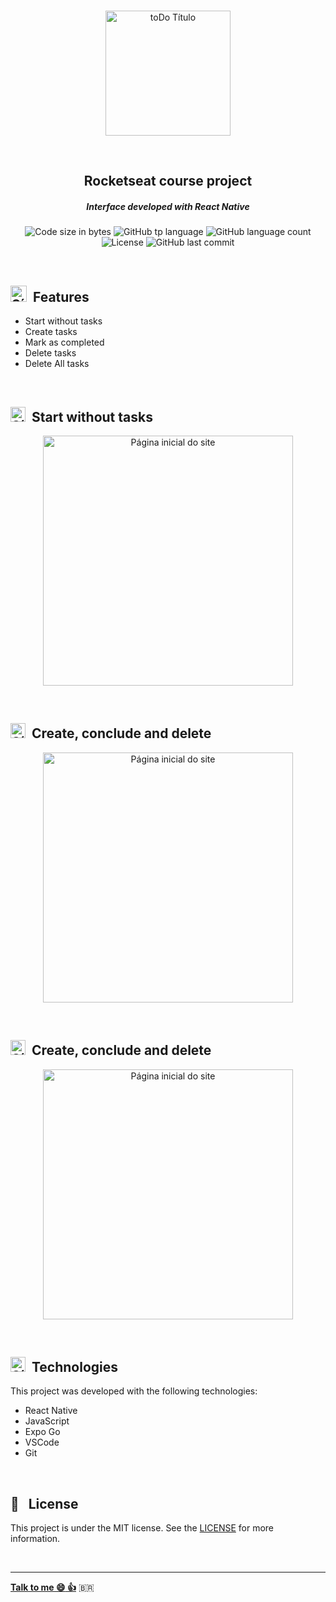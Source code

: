 <p align="center">
<br>
  <img  height="auto" width="200px" alt="toDo Título" src="https://res.cloudinary.com/dxijjbby3/image/upload/v1700691432/toDoReactNative/8740508d1b15da2962717f1014b2b397_b3qmt7.png"/>
</p>
<br>
  <h2 align="center">
      Rocketseat course project
  </h2>
  
  <h5 align="center">Interface developed with React Native</h5>
  <p align="center">
  <img alt="Code size in bytes" src="https://img.shields.io/github/languages/code-size/larissayasmim/toDoReactNative?color=5E60CE">
  <img alt="GitHub tp language" src="https://img.shields.io/github/languages/top/larissayasmim/toDoReactNative?color=4EA8DE">
  <img alt="GitHub language count" src="https://img.shields.io/github/languages/count/larissayasmim/toDoReactNative?color=5E60CE">
  <img alt="License" src="https://img.shields.io/badge/license-MIT-%2304D361?color=4EA8DE">
  <img alt="GitHub last commit" src="https://img.shields.io/github/last-commit/larissayasmim/toDoReactNative?color=5E60CE">
</p>
<br>

## <img alt="Símbolo scroll" width="26" src="https://res.cloudinary.com/dxijjbby3/image/upload/v1681739570/todolist/scroll_op9o3h.png"> &nbsp;Features
- Start without tasks
- Create tasks
- Mark as completed
- Delete tasks
- Delete All tasks

<br>

## <img alt="Símbolo check-fat" width="24" src="https://res.cloudinary.com/dxijjbby3/image/upload/v1681693694/todolist/check-fat_fctjeg.png"> &nbsp;Start without tasks
<p align="center">
<img height="auto" width="400" alt="Página inicial do site" src="https://res.cloudinary.com/dxijjbby3/image/upload/v1700689869/toDoReactNative/Screenshot_2023-11-22-18-34-09-573_host.exp.exponent_tapk9m_c9a053.jpg"/>
</p>

<br>


## <img alt="Símbolo check-fat" width="24" src="https://res.cloudinary.com/dxijjbby3/image/upload/v1681693694/todolist/check-fat_fctjeg.png"> &nbsp;Create, conclude and delete
<p align="center">
<img height="auto" width="400" alt="Página inicial do site" src="https://res.cloudinary.com/dxijjbby3/image/upload/v1700690021/toDoReactNative/Screenshot_2023-11-22-18-35-02-703_host.exp.exponent_uapcxg_48a24d.jpg"/>
</p>

<br>

## <img alt="Símbolo check-fat" width="24" src="https://res.cloudinary.com/dxijjbby3/image/upload/v1681693694/todolist/check-fat_fctjeg.png"> &nbsp;Create, conclude and delete
<p align="center">
<img height="auto" width="400" alt="Página inicial do site" src="https://res.cloudinary.com/dxijjbby3/image/upload/v1700690092/toDoReactNative/Screenrecorder-2023-11-22-18-31-37-748_online-video-cutter.com_avh9qz.gif"/>
</p>

<br>


## <img alt="Símbolo check-fat" width="24" src="https://res.cloudinary.com/dxijjbby3/image/upload/v1681693694/todolist/check-fat_fctjeg.png"> &nbsp;Technologies
This project was developed with the following technologies:

- React Native
- JavaScript
- Expo Go
- VSCode
- Git

<br>

## :page_with_curl: &nbsp; License
This project is under the MIT license. See the [LICENSE](https://github.com/larissayasmim/toDoReactNative/blob/main/LICENSE) for more information.

<br>

---


**[Talk to me :smile:&nbsp;:thumbsup:](https://www.linkedin.com/in/larissayasmimpa)** <span>&#x1f1e7;&#x1f1f7;</span>
